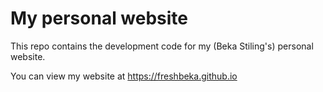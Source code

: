 # My personal website

This repo contains the development code for my (Beka Stiling's) personal website.

You can view my website at https://freshbeka.github.io